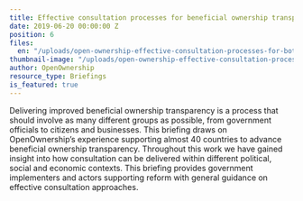 ```yaml
---
title: Effective consultation processes for beneficial ownership transparency reform
date: 2019-06-20 00:00:00 Z
position: 6
files:
  en: "/uploads/open-ownership-effective-consultation-processes-for-bot.pdf"
thumbnail-image: "/uploads/open-ownership-effective-consultation-processes-for-bot-thumbnail.png"
author: OpenOwnership
resource_type: Briefings
is_featured: true
---
```


Delivering improved beneficial ownership transparency is a process that should
involve as many different groups as possible, from government officials to
citizens and businesses. This briefing draws on OpenOwnership’s experience
supporting almost 40 countries to advance beneficial ownership transparency.
Throughout this work we have gained insight into how consultation can be
delivered within different political, social and economic contexts. This briefing
provides government implementers and actors supporting reform with general
guidance on effective consultation approaches.
